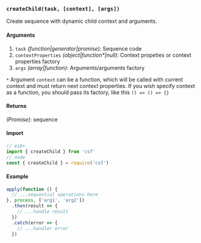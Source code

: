 ### `createChild(task, [context], [args])`

Create sequence with dynamic child context and arguments.

#### Arguments
1. `task` _(function|generator|promise)_: Sequence code
2. `contextProperties` _(object|function*|null)_: Context propeties or context properties factory
3. `args` _(array|function)_: Arguments/arguments factory

`*` Argument `context` can be a function, which will be called with current context and must return next context properties. If you wish specify context as a function, you should pass its factory, like this `() => () => {}`

#### Returns
*(Promise)*: sequence

#### Import

```js
// es6+
import { createChild } from 'csf'
// node
const { createChild } = require('csf')
```

#### Example
```js
apply(function () {
  // ...sequential operations here
}, process, ['arg1', 'arg2'])
  .then(result => {
    // ...handle result
  })
  .catch(error => {
    // ...handler error
  })
```
